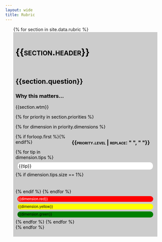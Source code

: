 ```yaml
---
layout: wide
title: Rubric
---
```


<style>
.tiprow {
    margin-top: 1em;
}
.darkgrey {
    padding: 0.5em;
    background: #ccc;
    color: black;
}

.tip {
    margin: 0.5em;
    padding: 0.2em;
    background: white;
    color: black;
    border-radius: 10px;
}

.blanktip {
    margin: 0.5em;
    padding: 0.2em;
    border-radius: 10px;
}

.green {
    margin: 0.5em;
    padding: 0.2em;
    background: green;
    color: black;
    font-size: 80%;
    border-radius: 10px;
}

.yellow {
    margin: 0.5em;
    padding: 0.2em;
    background: yellow;
    color: black;
    font-size: 80%;
    border-radius: 10px;
}

.red {
    margin: 0.5em;
    padding: 0.2em;
    background: red;
    color: white;
    font-size: 80%;
    border-radius: 10px;
}

.priority {
    float: right;
    margin: 1em;
    font-variant: small-caps;
}
</style>

<div style="width: 90%; margin: auto;">
{% for section in site.data.rubric %}
    <div class="grid-row darkgrey">
        <h1 style="font-variant: small-caps;">{{section.header}}</h1>
    </div>
    <div class="grid-row darkgrey">
        <div class="grid-col-3">
            <div class="grid-row">
                <div class="grid-col-12">
                    <h2>{{section.question}}</h2>
                </div>
            </div>
            <div class="grid-row">
                <div class="grid-col-8 grid-offset-2">
                    <h3>Why this matters...</h3>
                    <p>
                        {{section.wtm}}
                    </p>        
                </div>
            </div>
        </div>
        <div class="grid-col-9">

{% for priority in section.priorities %}
            <div class="grid-row">

{% for dimension in priority.dimensions %}
                <div class="grid-col-2" >
                    {% if forloop.first %}<h3 class="priority">{{priority.level | replace: " ", "&nbsp;"}}</h3>{% endif%}
                </div>
                <div class="grid-col-10">
                    <div class="grid-row grid-gap tiprow">
{% for tip in dimension.tips %}
                        <div class="{% if dimension.tips.size == 1%}grid-col-3{% else %}grid-col-2{% endif %} tip">
                            {{tip}}
                        </div>
                        {% if dimension.tips.size == 1%}
                        <div class="grid-col-1 blanktip"> &nbsp; </div>
                        {% endif %}
{% endfor %}
                        <div class="grid-col-2 red">
                        {{dimension.red}}
                        </div>
                        <div class="grid-col-2 yellow">
                        {{dimension.yellow}}
                        </div>
                        <div class="grid-col-2 green">
                        {{dimension.green}}
                        </div>
                    </div>
                </div>
{% endfor %}
{% endfor %}
                </div> <!-- end priority group -->
{% endfor %}
    </div>
</div>

<br> &nbsp; <br>

<!--
<div style="width: 90%; margin: auto;">
    <div class="grid-row darkgrey">
        <h1 style="font-variant: small-caps;">Outcomes / Orientation</h1>
    </div>
    <div class="grid-row darkgrey">
        <div class="grid-col-3">
            <div class="grid-row">
                <div class="grid-col-12">
                    <h2>Are efforts clearly connected to intended outcomes and end users?</h2>
                </div>                
            </div>
            <div class="grid-row">
                <div class="grid-col-8 grid-offset-2">
                    <h3>Why this matters...</h3>
                    <p>
                        Outcomes-oriented Medicaid IT teams have a clear, program-driven direction. As a result, they more promptly identify and address issues that can impact progress and make smart tradeoffs in their day-to-day work.
                    </p>        
                </div>
            </div>
        </div>
        <div class="grid-col-9">
            <div class="grid-row">
                <div class="grid-col-2" >
                    <h3 class="priority">Top Priority</h3>
                </div>
                <div class="grid-col-10">
                    <div class="grid-row grid-gap">
                        <div class="grid-col-2 tip">
                            Ask to see the product roadmap and the overall roadmap.
                        </div>
                        <div class="grid-col-2 tip">
                            Ask how the state ensures services are accessible for all.
                        </div>
                        <div class="grid-col-2 red">
                            There is no roadmap for the product / service or enterprise.
                        </div>
                        <div class="grid-col-2 yellow">
                            There is a roadmap but it is unclear when value will be delivered, product or enterprise roadmaps conflict.
                        </div>
                        <div class="grid-col-2 green">
                            The roadmap captures how the product / service will evolve and demonstrates value to end users within 12 months, aligns with the enterprise roadmap.
                        </div>
                    </div>
                    <div class="grid-row grid-gap tiprow">
                        <div class="grid-col-3 tip">
                            Ask to see the product roadmap and the overall roadmap.
                        </div>
                        <div class="grid-col-1 blanktip"> &nbsp; </div>
                        <div class="grid-col-2 red">
                            There is no roadmap for the product / service or enterprise.
                        </div>
                        <div class="grid-col-2 yellow">
                            There is a roadmap but it is unclear when value will be delivered, product or enterprise roadmaps conflict.
                        </div>
                        <div class="grid-col-2 green">
                            The roadmap captures how the product / service will evolve and demonstrates value to end users within 12 months, aligns with the enterprise roadmap.
                        </div>
                    </div>
                </div> 
            </div>
        </div>
    </div>
</div>
-->